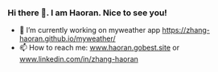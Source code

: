 ### Hi there 👋. I am Haoran. Nice to see you!
- 🌱 I’m currently working on myweather app https://zhang-haoran.github.io/myweather/
- 📫 How to reach me: www.haoran.gobest.site or www.linkedin.com/in/zhang-haoran
